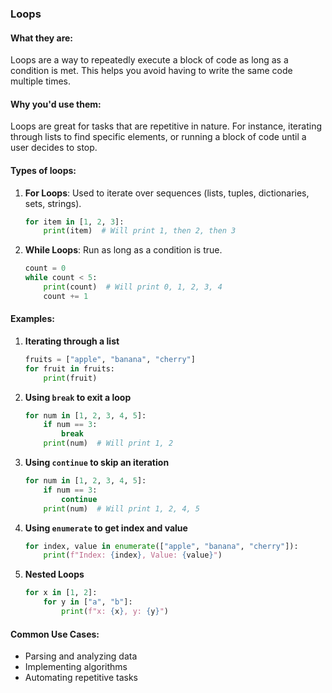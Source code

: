 ### Loops

#### What they are:
Loops are a way to repeatedly execute a block of code as long as a condition is met. This helps you avoid having to write the same code multiple times.

#### Why you'd use them:
Loops are great for tasks that are repetitive in nature. For instance, iterating through lists to find specific elements, or running a block of code until a user decides to stop.

#### Types of loops:

1. **For Loops**: Used to iterate over sequences (lists, tuples, dictionaries, sets, strings).
    ```python
    for item in [1, 2, 3]:
        print(item)  # Will print 1, then 2, then 3
    ```

2. **While Loops**: Run as long as a condition is true.
    ```python
    count = 0
    while count < 5:
        print(count)  # Will print 0, 1, 2, 3, 4
        count += 1
    ```

#### Examples:

1. **Iterating through a list**
    ```python
    fruits = ["apple", "banana", "cherry"]
    for fruit in fruits:
        print(fruit)
    ```

2. **Using `break` to exit a loop**
    ```python
    for num in [1, 2, 3, 4, 5]:
        if num == 3:
            break
        print(num)  # Will print 1, 2
    ```

3. **Using `continue` to skip an iteration**
    ```python
    for num in [1, 2, 3, 4, 5]:
        if num == 3:
            continue
        print(num)  # Will print 1, 2, 4, 5
    ```

4. **Using `enumerate` to get index and value**
    ```python
    for index, value in enumerate(["apple", "banana", "cherry"]):
        print(f"Index: {index}, Value: {value}")
    ```

5. **Nested Loops**
    ```python
    for x in [1, 2]:
        for y in ["a", "b"]:
            print(f"x: {x}, y: {y}")
    ```

#### Common Use Cases:
- Parsing and analyzing data
- Implementing algorithms
- Automating repetitive tasks